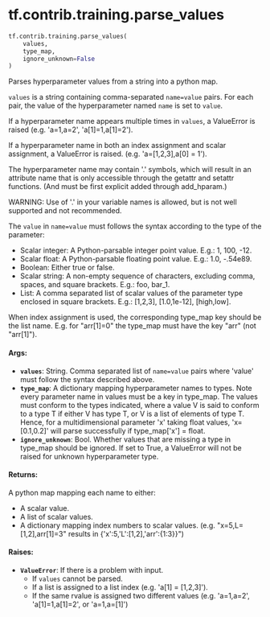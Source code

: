<div itemscope itemtype="http://developers.google.com/ReferenceObject">
<meta itemprop="name" content="tf.contrib.training.parse_values" />
<meta itemprop="path" content="Stable" />
</div>

# tf.contrib.training.parse_values

``` python
tf.contrib.training.parse_values(
    values,
    type_map,
    ignore_unknown=False
)
```

Parses hyperparameter values from a string into a python map.

`values` is a string containing comma-separated `name=value` pairs.
For each pair, the value of the hyperparameter named `name` is set to
`value`.

If a hyperparameter name appears multiple times in `values`, a ValueError
is raised (e.g. 'a=1,a=2', 'a[1]=1,a[1]=2').

If a hyperparameter name in both an index assignment and scalar assignment,
a ValueError is raised.  (e.g. 'a=[1,2,3],a[0] = 1').

The hyperparameter name may contain '.' symbols, which will result in an
attribute name that is only accessible through the getattr and setattr
functions.  (And must be first explicit added through add_hparam.)

WARNING: Use of '.' in your variable names is allowed, but is not well
supported and not recommended.

The `value` in `name=value` must follows the syntax according to the
type of the parameter:

*  Scalar integer: A Python-parsable integer point value.  E.g.: 1,
   100, -12.
*  Scalar float: A Python-parsable floating point value.  E.g.: 1.0,
   -.54e89.
*  Boolean: Either true or false.
*  Scalar string: A non-empty sequence of characters, excluding comma,
   spaces, and square brackets.  E.g.: foo, bar_1.
*  List: A comma separated list of scalar values of the parameter type
   enclosed in square brackets.  E.g.: [1,2,3], [1.0,1e-12], [high,low].

When index assignment is used, the corresponding type_map key should be the
list name.  E.g. for "arr[1]=0" the type_map must have the key "arr" (not
"arr[1]").

#### Args:

* <b>`values`</b>: String.  Comma separated list of `name=value` pairs where
    'value' must follow the syntax described above.
* <b>`type_map`</b>: A dictionary mapping hyperparameter names to types.  Note every
    parameter name in values must be a key in type_map.  The values must
    conform to the types indicated, where a value V is said to conform to a
    type T if either V has type T, or V is a list of elements of type T.
    Hence, for a multidimensional parameter 'x' taking float values,
    'x=[0.1,0.2]' will parse successfully if type_map['x'] = float.
* <b>`ignore_unknown`</b>: Bool. Whether values that are missing a type in type_map
    should be ignored. If set to True, a ValueError will not be raised for
    unknown hyperparameter type.


#### Returns:

A python map mapping each name to either:
* A scalar value.
* A list of scalar values.
* A dictionary mapping index numbers to scalar values.
(e.g. "x=5,L=[1,2],arr[1]=3" results in {'x':5,'L':[1,2],'arr':{1:3}}")


#### Raises:

* <b>`ValueError`</b>: If there is a problem with input.
  * If `values` cannot be parsed.
  * If a list is assigned to a list index (e.g. 'a[1] = [1,2,3]').
  * If the same rvalue is assigned two different values (e.g. 'a=1,a=2',
    'a[1]=1,a[1]=2', or 'a=1,a=[1]')